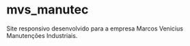 # mvs_manutec

Site responsivo desenvolvido para a empresa Marcos Venicius Manutenções Industriais.
